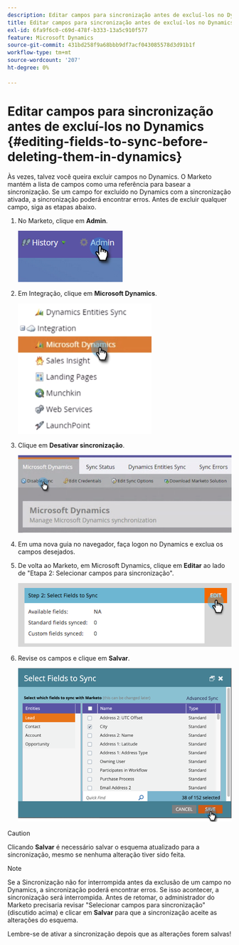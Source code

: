 ```yaml
---
description: Editar campos para sincronização antes de excluí-los no Dynamics - Documentação do Marketo - Documentação do produto
title: Editar campos para sincronização antes de excluí-los no Dynamics
exl-id: 6fa9f6c0-c69d-478f-b333-13a5c910f577
feature: Microsoft Dynamics
source-git-commit: 431bd258f9a68bbb9df7acf043085578d3d91b1f
workflow-type: tm+mt
source-wordcount: '207'
ht-degree: 0%

---
```


# Editar campos para sincronização antes de excluí-los no Dynamics {#editing-fields-to-sync-before-deleting-them-in-dynamics}

Às vezes, talvez você queira excluir campos no Dynamics. O Marketo mantém a lista de campos como uma referência para basear a sincronização. Se um campo for excluído no Dynamics com a sincronização ativada, a sincronização poderá encontrar erros. Antes de excluir qualquer campo, siga as etapas abaixo.

1. No Marketo, clique em **Admin**.

   ![](assets/sync-before-deleting-them-in-dynamics-1.png)

1. Em Integração, clique em **Microsoft Dynamics**.

   ![](assets/sync-before-deleting-them-in-dynamics-2.png)

1. Clique em **Desativar sincronização**.

   ![](assets/sync-before-deleting-them-in-dynamics-3.png)

1. Em uma nova guia no navegador, faça logon no Dynamics e exclua os campos desejados.

1. De volta ao Marketo, em Microsoft Dynamics, clique em **Editar** ao lado de &quot;Etapa 2: Selecionar campos para sincronização&quot;.

   ![](assets/sync-before-deleting-them-in-dynamics-4.png)

1. Revise os campos e clique em **Salvar**.

   ![](assets/sync-before-deleting-them-in-dynamics-5.png)

>[!CAUTION]
>
>Clicando **Salvar** é necessário salvar o esquema atualizado para a sincronização, mesmo se nenhuma alteração tiver sido feita.

>[!NOTE]
>
>Se a Sincronização não for interrompida antes da exclusão de um campo no Dynamics, a sincronização poderá encontrar erros. Se isso acontecer, a sincronização será interrompida. Antes de retomar, o administrador do Marketo precisaria revisar &quot;Selecionar campos para sincronização&quot; (discutido acima) e clicar em **Salvar** para que a sincronização aceite as alterações do esquema.

Lembre-se de ativar a sincronização depois que as alterações forem salvas!
